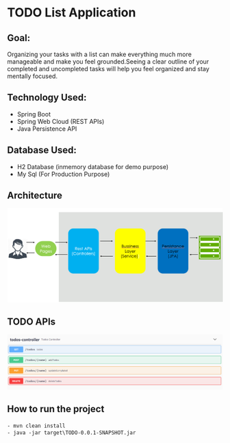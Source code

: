 # TODO List Application

## Goal:
   Organizing your tasks with a list can make everything much more manageable and make you feel grounded.Seeing a clear outline of your  completed and uncompleted tasks will help you feel organized and stay mentally focused.
 
## Technology Used:
  - Spring Boot
  - Spring Web Cloud (REST APIs)
  - Java Persistence API

## Database Used:
  - H2 Database (inmemory database for demo purpose)
  - My Sql (For Production Purpose)
  
## Architecture
 ![Alt text](arch.PNG?raw=true "Title")
  
## TODO APIs
 ![Alt text](todo.PNG?raw=true "Title")

## How to run the project
    - mvn clean install
    - java -jar target\TODO-0.0.1-SNAPSHOT.jar

  




